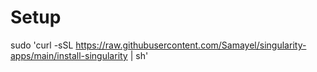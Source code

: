 # Setup

sudo 'curl -sSL https://raw.githubusercontent.com/Samayel/singularity-apps/main/install-singularity | sh'
